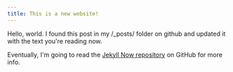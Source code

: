 ```yaml
---
title: This is a new website!
---
```


Hello, world. I found this post in my /_posts/ folder on github and updated it with the text you're reading now. 

Eventually, I'm going to read the  [Jekyll Now repository](https://github.com/barryclark/jekyll-now) on GitHub for more info.
